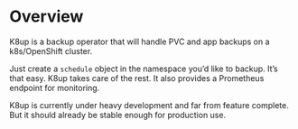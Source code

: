 # Overview

K8up is a backup operator that will handle PVC and app backups on a k8s/OpenShift cluster.

Just create a `schedule` object in the namespace you’d like to backup. It’s that easy. K8up takes care of the rest. It also provides a Prometheus endpoint for monitoring.

K8up is currently under heavy development and far from feature complete. But it should already be stable enough for production use.
